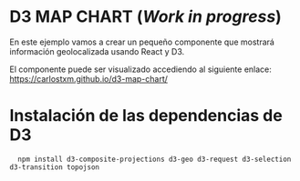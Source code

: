 # D3 MAP CHART (_Work in progress_)

En este ejemplo vamos a crear un pequeño componente que mostrará información geolocalizada usando React y D3.

El componente puede ser visualizado accediendo al siguiente enlace:
https://carlostxm.github.io/d3-map-chart/

# Instalación de las dependencias de D3
```
  npm install d3-composite-projections d3-geo d3-request d3-selection d3-transition topojson
```